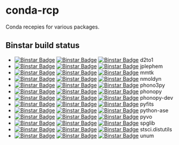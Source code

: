 conda-rcp
=========

Conda recepies for various packages.

Binstar build status
--------------------

  * [![Binstar Badge](https://anaconda.org/jochym/d2to1/badges/version.svg)](https://anaconda.org/jochym/d2to1) [![Binstar Badge](https://anaconda.org/jochym/d2to1/badges/build.svg)](https://anaconda.org/jochym/d2to1/builds) [![Binstar Badge](https://anaconda.org/jochym/d2to1/badges/downloads.svg)](https://anaconda.org/jochym/d2to1) d2to1
  * [![Binstar Badge](https://anaconda.org/jochym/jplephem/badges/version.svg)](https://anaconda.org/jochym/jplephem) [![Binstar Badge](https://anaconda.org/jochym/jplephem/badges/build.svg)](https://anaconda.org/jochym/jplephem/builds) [![Binstar Badge](https://anaconda.org/jochym/jplephem/badges/downloads.svg)](https://anaconda.org/jochym/jplephem) jplephem
  * [![Binstar Badge](https://anaconda.org/jochym/mmtk/badges/version.svg)](https://anaconda.org/jochym/mmtk) [![Binstar Badge](https://anaconda.org/jochym/mmtk/badges/build.svg)](https://anaconda.org/jochym/mmtk/builds) [![Binstar Badge](https://anaconda.org/jochym/mmtk/badges/downloads.svg)](https://anaconda.org/jochym/mmtk) mmtk
  * [![Binstar Badge](https://anaconda.org/jochym/nmoldyn/badges/version.svg)](https://anaconda.org/jochym/nmoldyn) [![Binstar Badge](https://anaconda.org/jochym/nmoldyn/badges/build.svg)](https://anaconda.org/jochym/nmoldyn/builds) [![Binstar Badge](https://anaconda.org/jochym/nmoldyn/badges/downloads.svg)](https://anaconda.org/jochym/nmoldyn) nmoldyn
  * [![Binstar Badge](https://anaconda.org/jochym/phono3py/badges/version.svg)](https://anaconda.org/jochym/phono3py) [![Binstar Badge](https://anaconda.org/jochym/phono3py/badges/build.svg)](https://anaconda.org/jochym/phono3py/builds) [![Binstar Badge](https://anaconda.org/jochym/phono3py/badges/downloads.svg)](https://anaconda.org/jochym/phono3py) phono3py
  * [![Binstar Badge](https://anaconda.org/jochym/phonopy/badges/version.svg)](https://anaconda.org/jochym/phonopy) [![Binstar Badge](https://anaconda.org/jochym/phonopy/badges/build.svg)](https://anaconda.org/jochym/phonopy/builds) [![Binstar Badge](https://anaconda.org/jochym/phonopy/badges/downloads.svg)](https://anaconda.org/jochym/phonopy) phonopy
  * [![Binstar Badge](https://anaconda.org/jochym/phonopy-dev/badges/version.svg)](https://anaconda.org/jochym/phonopy-dev) [![Binstar Badge](https://anaconda.org/jochym/phonopy-dev/badges/build.svg)](https://anaconda.org/jochym/phonopy-dev/builds) [![Binstar Badge](https://anaconda.org/jochym/phonopy-dev/badges/downloads.svg)](https://anaconda.org/jochym/phonopy-dev) phonopy-dev
  * [![Binstar Badge](https://anaconda.org/jochym/pyfits/badges/version.svg)](https://anaconda.org/jochym/pyfits) [![Binstar Badge](https://anaconda.org/jochym/pyfits/badges/build.svg)](https://anaconda.org/jochym/pyfits/builds) [![Binstar Badge](https://anaconda.org/jochym/pyfits/badges/downloads.svg)](https://anaconda.org/jochym/pyfits) pyfits
  * [![Binstar Badge](https://anaconda.org/jochym/python-ase/badges/version.svg)](https://anaconda.org/jochym/python-ase) [![Binstar Badge](https://anaconda.org/jochym/python-ase/badges/build.svg)](https://anaconda.org/jochym/python-ase/builds) [![Binstar Badge](https://anaconda.org/jochym/python-ase/badges/downloads.svg)](https://anaconda.org/jochym/python-ase) python-ase
  * [![Binstar Badge](https://anaconda.org/jochym/pyvo/badges/version.svg)](https://anaconda.org/jochym/pyvo) [![Binstar Badge](https://anaconda.org/jochym/pyvo/badges/build.svg)](https://anaconda.org/jochym/pyvo/builds) [![Binstar Badge](https://anaconda.org/jochym/pyvo/badges/downloads.svg)](https://anaconda.org/jochym/pyvo) pyvo
  * [![Binstar Badge](https://anaconda.org/jochym/spglib/badges/version.svg)](https://anaconda.org/jochym/spglib) [![Binstar Badge](https://anaconda.org/jochym/spglib/badges/build.svg)](https://anaconda.org/jochym/spglib/builds) [![Binstar Badge](https://anaconda.org/jochym/spglib/badges/downloads.svg)](https://anaconda.org/jochym/spglib) spglib
  * [![Binstar Badge](https://anaconda.org/jochym/stsci.distutils/badges/version.svg)](https://anaconda.org/jochym/stsci.distutils) [![Binstar Badge](https://anaconda.org/jochym/stsci.distutils/badges/build.svg)](https://anaconda.org/jochym/stsci.distutils/builds) [![Binstar Badge](https://anaconda.org/jochym/stsci.distutils/badges/downloads.svg)](https://anaconda.org/jochym/stsci.distutils) stsci.distutils
  * [![Binstar Badge](https://anaconda.org/jochym/unum/badges/version.svg)](https://anaconda.org/jochym/unum) [![Binstar Badge](https://anaconda.org/jochym/unum/badges/build.svg)](https://anaconda.org/jochym/unum/builds) [![Binstar Badge](https://anaconda.org/jochym/unum/badges/downloads.svg)](https://anaconda.org/jochym/unum) unum
